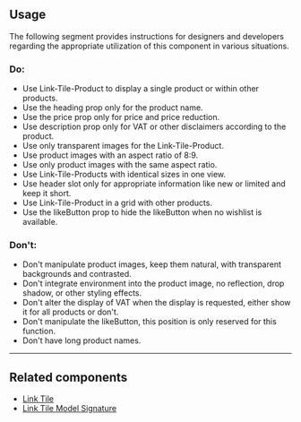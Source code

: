 <ComponentHeading name="Link Tile Product"></ComponentHeading>

<TableOfContents></TableOfContents>

## Usage

The following segment provides instructions for designers and developers regarding the appropriate utilization of this
component in various situations.

### Do:

- Use Link-Tile-Product to display a single product or within other products.
- Use the heading prop only for the product name.
- Use the price prop only for price and price reduction.
- Use description prop only for VAT or other disclaimers according to the product.
- Use only transparent images for the Link-Tile-Product.
- Use product images with an aspect ratio of 8:9.
- Use only product images with the same aspect ratio.
- Use Link-Tile-Products with identical sizes in one view.
- Use header slot only for appropriate information like new or limited and keep it short.
- Use Link-Tile-Product in a grid with other products.
- Use the likeButton prop to hide the likeButton when no wishlist is available.

### Don't:

- Don't manipulate product images, keep them natural, with transparent backgrounds and contrasted.
- Don't integrate environment into the product image, no reflection, drop shadow, or other styling effects.
- Don't alter the display of VAT when the display is requested, either show it for all products or don't.
- Don't manipulate the likeButton, this position is only reserved for this function.
- Don't have long product names.

---

## Related components

- [Link Tile](components/link-tile)
- [Link Tile Model Signature](components/link-tile-model-signature)
